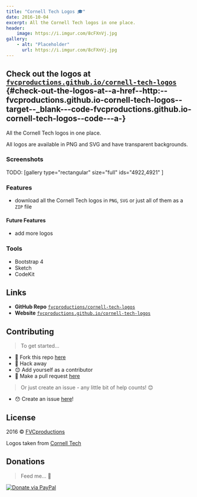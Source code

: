 ```yaml
---
title: "Cornell Tech Logos 🎓"
date: 2016-10-04
excerpt: All the Cornell Tech logos in one place.
header:
    image: https://i.imgur.com/8cFXnVj.jpg
gallery:
    - alt: "Placeholder"
      url: https://i.imgur.com/8cFXnVj.jpg
---
```


Check out the logos at [`fvcproductions.github.io/cornell-tech-logos`](https://fvcproductions.github.io/cornell-tech-logos) {#check-out-the-logos-at--a-href--http:--fvcproductions.github.io-cornell-tech-logos--target--_blank---code-fvcproductions.github.io-cornell-tech-logos--code---a-}
--------------------------

All the Cornell Tech logos in one place.

All logos are available in PNG and SVG and have transparent backgrounds.

### Screenshots

TODO: [gallery type="rectangular" size="full" ids="4922,4921"
]

### Features

-   download all the Cornell Tech logos in `PNG`, `SVG` or just all of
    them as a `ZIP` file

#### Future Features

-   add more logos

### Tools

-   Bootstrap 4
-   Sketch
-   CodeKit

Links
-----

-   **GitHub Repo**
    [`fvcproductions/cornell-tech-logos`](https://github.com/fvcproductions/cornell-tech-logos)
-   **Website**
    [`fvcproductions.github.io/cornell-tech-logos`](https://fvcproductions.github.io/cornell-tech-logos)

Contributing
------------

> To get started…

-   🍴 Fork this repo
    [here](https://github.com/fvcproductions/readme#fork-destination-box)
-   🔨 Hack away
-   😊 Add yourself as a contributor
-   🔧 Make a pull request
    [here](https://github.com/fvcproductions/cornell-tech-logos/compare)

> Or just create an issue - any little bit of help counts! 😊

-   😯 Create an issue
    [here](https://github.com/fvcproductions/cornell-tech-logos/issues)!

License
-------

2016 © [FVCproductions](https://fvcproductions.com)

Logos taken from [Cornell Tech](https://tech.cornell.edu)

Donations
---------

> Feed me… 🍕

[![Donate via
PayPal](https://raw.github.com/xioTechnologies/PayPal-Button/master/PayPal%20Button.png)](https://paypal.me/fvcproductions)
